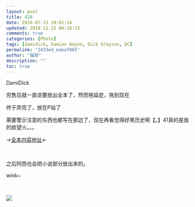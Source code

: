 ```yaml
---
layout: post
title: 428
date: 2018-07-13 10:02:14
updated: 2018-11-25 08:18:13
comments: true
categories: [Photo]
tags: [damidick, Damian Wayne, Dick Grayson, DC]
permalink: "2433ed_eebaf065"
author: "猫厨"
description: ""
toc: true
---
```


<p>DamiDick</p> 
<p>完售后就一直说要放出全本了，然而拖延症，拖到现在</p> 
<p>终于弄完了，放在P站了</p> 
<p>需要警示注意的东西也都写在那边了，现在再看觉得好黑历史啊【。】41真的是我的欲望火。。。</p> 
<p>→<a rel="nofollow" href="https://www.pixiv.net/member_illust.php?mode=medium&amp;illust_id=69668737" target="_blank"  >全本内容地址</a>←</p> 
<p><br /></p> 
<p>之后阿西也会把小说部分放出来的。</p> 
<p>wink~</p> 
<p><br /></p>

![](/img/img_cVZNdzJtQk9JV2VaWENBMEkzWWtiRzZsRTNGSzFxdzlqd2hPVGdYYlh4NGRQeWl5ajcrMGFRPT0.jpg)